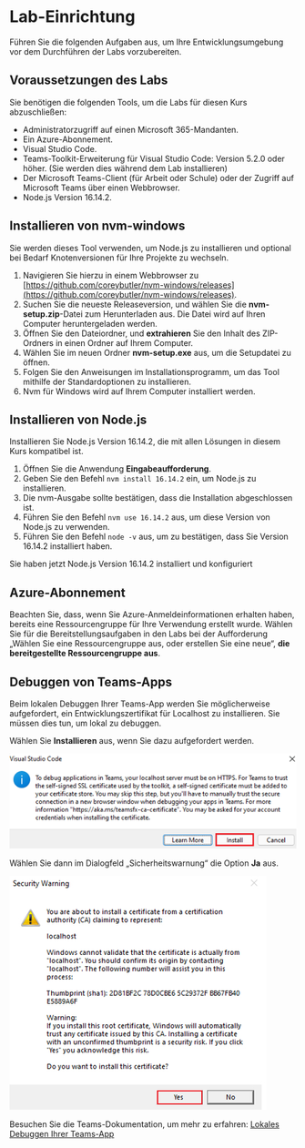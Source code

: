 # Lab-Einrichtung

Führen Sie die folgenden Aufgaben aus, um Ihre Entwicklungsumgebung vor dem Durchführen der Labs vorzubereiten.

## Voraussetzungen des Labs

Sie benötigen die folgenden Tools, um die Labs für diesen Kurs abzuschließen:

- Administratorzugriff auf einen Microsoft 365-Mandanten.
- Ein Azure-Abonnement.
- Visual Studio Code.
- Teams-Toolkit-Erweiterung für Visual Studio Code:  Version 5.2.0 oder höher. (Sie werden dies während dem Lab installieren)
- Der Microsoft Teams-Client (für Arbeit oder Schule) oder der Zugriff auf Microsoft Teams über einen Webbrowser.
- Node.js Version 16.14.2.

## Installieren von nvm-windows

Sie werden dieses Tool verwenden, um Node.js zu installieren und optional bei Bedarf Knotenversionen für Ihre Projekte zu wechseln.

1. Navigieren Sie hierzu in einem Webbrowser zu [https://github.com/coreybutler/nvm-windows/releases](https://github.com/coreybutler/nvm-windows/releases).
2. Suchen Sie die neueste Releaseversion, und wählen Sie die **nvm-setup.zip**-Datei zum Herunterladen aus.  Die Datei wird auf Ihren Computer heruntergeladen werden.
3. Öffnen Sie den Dateiordner, und **extrahieren** Sie den Inhalt des ZIP-Ordners in einen Ordner auf Ihrem Computer.
4. Wählen Sie im neuen Ordner **nvm-setup.exe** aus, um die Setupdatei zu öffnen.
5. Folgen Sie den Anweisungen im Installationsprogramm, um das Tool mithilfe der Standardoptionen zu installieren.
6. Nvm für Windows wird auf Ihrem Computer installiert werden.

## Installieren von Node.js

Installieren Sie Node.js Version 16.14.2, die mit allen Lösungen in diesem Kurs kompatibel ist.

1. Öffnen Sie die Anwendung **Eingabeaufforderung**.
2. Geben Sie den Befehl `nvm install 16.14.2` ein, um Node.js zu installieren.
3. Die nvm-Ausgabe sollte bestätigen, dass die Installation abgeschlossen ist.
4. Führen Sie den Befehl `nvm use 16.14.2` aus, um diese Version von Node.js zu verwenden.
5. Führen Sie den Befehl `node -v` aus, um zu bestätigen, dass Sie Version 16.14.2 installiert haben.

Sie haben jetzt Node.js Version 16.14.2 installiert und konfiguriert

## Azure-Abonnement

Beachten Sie, dass, wenn Sie Azure-Anmeldeinformationen erhalten haben, bereits eine Ressourcengruppe für Ihre Verwendung erstellt wurde.  Wählen Sie für die Bereitstellungsaufgaben in den Labs bei der Aufforderung „Wählen Sie eine Ressourcengruppe aus, oder erstellen Sie eine neue“, **die bereitgestellte Ressourcengruppe aus**.

## Debuggen von Teams-Apps

Beim lokalen Debuggen Ihrer Teams-App werden Sie möglicherweise aufgefordert, ein Entwicklungszertifikat für Localhost zu installieren.  Sie müssen dies tun, um lokal zu debuggen.

Wählen Sie **Installieren** aus, wenn Sie dazu aufgefordert werden.

![Screenshot der Eingabeaufforderung zum Installieren des Entwicklerzertifikats.](../../media/install-certificate.png)

Wählen Sie dann im Dialogfeld „Sicherheitswarnung“ die Option **Ja** aus.

![Screenshot des Dialogfelds „Sicherheit“.](../../media/development-certificate.png)

Besuchen Sie die Teams-Dokumentation, um mehr zu erfahren: [Lokales Debuggen Ihrer Teams-App](https://learn.microsoft.com/microsoftteams/platform/toolkit/debug-local?tabs=Windows&pivots=visual-studio-code-v5)
